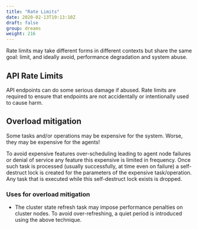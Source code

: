 ```yaml
---
title: "Rate Limits"
date: 2020-02-13T19:13:10Z
draft: false
group: dreams
weight: 216
---
```


Rate limits may take different forms in different contexts but share the same goal:
limit, and ideally avoid, performance degradation and system abuse.


## API Rate Limits
API endpoints can do some serious damage if abused.
Rate limits are required to ensure that endpoints are not accidentally or intentionally used to cause harm.


## Overload mitigation
Some tasks and/or operations may be expensive for the system.
Worse, they may be expensive for the agents!

To avoid expensive features over-scheduling leading to agent node failures or denial of service
any feature this expensive is limited in frequency.
Once such task is processed (usually successfully, at time even on failure) a self-destruct lock
is created for the parameters of the expensive task/operation.
Any task that is executed while this self-destruct lock exists is dropped.

### Uses for overload mitigation

  * The cluster state refresh task may impose performance penalties on cluster nodes.
    To avoid over-refreshing, a quiet period is introduced using the above technique.
